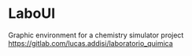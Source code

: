 # LaboUI

Graphic environment for a chemistry simulator project  https://gitlab.com/lucas.addisi/laboratorio_quimica 

